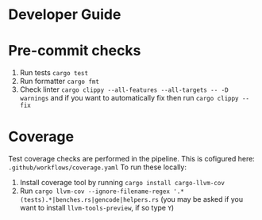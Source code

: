 # Developer Guide

# Pre-commit checks

1. Run tests `cargo test`
2. Run formatter `cargo fmt`
3. Check linter `cargo clippy --all-features --all-targets -- -D warnings` and if you want to automatically fix then run `cargo clippy --fix`

# Coverage

Test coverage checks are performed in the pipeline. This is cofigured here: `.github/workflows/coverage.yaml`
To run these locally:
1. Install coverage tool by running `cargo install cargo-llvm-cov`
2. Run `cargo llvm-cov --ignore-filename-regex '.*(tests).*|benches.rs|gencode|helpers.rs` (you may be asked if you want to install `llvm-tools-preview`, if so type `Y`)
